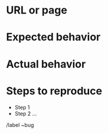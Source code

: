 # URL or page
<!---example: /fa or dashboard-humain--->

# Expected behavior
<!---What did you expected--->


# Actual behavior
<!---What is happening--->

# Steps to reproduce

 - Step 1
 - Step 2
 ...

/label ~bug
